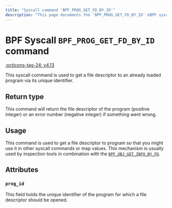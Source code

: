 ```yaml
---
title: "Syscall command 'BPF_PROG_GET_FD_BY_ID'"
description: "This page documents the 'BPF_PROG_GET_FD_BY_ID' eBPF syscall command, including its definition, usage, program types that can use it, and examples."
---
```

# BPF Syscall `BPF_PROG_GET_FD_BY_ID` command

<!-- [FEATURE_TAG](BPF_PROG_GET_FD_BY_ID) -->
[:octicons-tag-24: v4.13](https://github.com/torvalds/linux/commit/b16d9aa4c2b90af8d2c3201e245150f8c430c3bc)
<!-- [/FEATURE_TAG] -->

This syscall command is used to get a file descriptor to an already loaded program via its unique identifier.

## Return type

This command will return the file descriptor of the program (positive integer) or an error number (negative integer) if something went wrong.

## Usage

This command is used to get a file descriptor to program so that you might use it in other syscall commands or map values. This mechanism is usually used by inspection tools in combination with the [`BPF_OBJ_GET_INFO_BY_FD`](BPF_OBJ_GET_INFO_BY_FD.md).

## Attributes

### `prog_id`

This field holds the unique identifier of the program for which a file descriptor should be opened.
